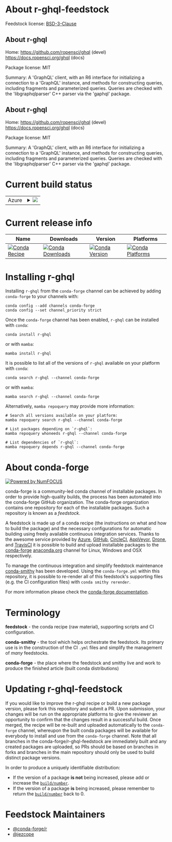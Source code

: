 About r-ghql-feedstock
======================

Feedstock license: [BSD-3-Clause](https://github.com/conda-forge/r-ghql-feedstock/blob/main/LICENSE.txt)


About r-ghql
------------

Home: https://github.com/ropensci/ghql (devel) https://docs.ropensci.org/ghql (docs)

Package license: MIT

Summary: A 'GraphQL' client, with an R6 interface for initializing a connection to a 'GraphQL' instance, and methods for constructing queries, including fragments and parameterized queries. Queries are checked with the 'libgraphqlparser' C++ parser via the 'gaphql' package.

About r-ghql
------------

Home: https://github.com/ropensci/ghql (devel) https://docs.ropensci.org/ghql (docs)

Package license: MIT

Summary: A 'GraphQL' client, with an R6 interface for initializing a connection to a 'GraphQL' instance, and methods for constructing queries, including fragments and parameterized queries. Queries are checked with the 'libgraphqlparser' C++ parser via the 'gaphql' package.

Current build status
====================


<table>
    
  <tr>
    <td>Azure</td>
    <td>
      <details>
        <summary>
          <a href="https://dev.azure.com/conda-forge/feedstock-builds/_build/latest?definitionId=9887&branchName=main">
            <img src="https://dev.azure.com/conda-forge/feedstock-builds/_apis/build/status/r-ghql-feedstock?branchName=main">
          </a>
        </summary>
        <table>
          <thead><tr><th>Variant</th><th>Status</th></tr></thead>
          <tbody><tr>
              <td>linux_64_r_base4.3</td>
              <td>
                <a href="https://dev.azure.com/conda-forge/feedstock-builds/_build/latest?definitionId=9887&branchName=main">
                  <img src="https://dev.azure.com/conda-forge/feedstock-builds/_apis/build/status/r-ghql-feedstock?branchName=main&jobName=linux&configuration=linux%20linux_64_r_base4.3" alt="variant">
                </a>
              </td>
            </tr><tr>
              <td>linux_64_r_base4.4</td>
              <td>
                <a href="https://dev.azure.com/conda-forge/feedstock-builds/_build/latest?definitionId=9887&branchName=main">
                  <img src="https://dev.azure.com/conda-forge/feedstock-builds/_apis/build/status/r-ghql-feedstock?branchName=main&jobName=linux&configuration=linux%20linux_64_r_base4.4" alt="variant">
                </a>
              </td>
            </tr><tr>
              <td>osx_64_r_base4.3</td>
              <td>
                <a href="https://dev.azure.com/conda-forge/feedstock-builds/_build/latest?definitionId=9887&branchName=main">
                  <img src="https://dev.azure.com/conda-forge/feedstock-builds/_apis/build/status/r-ghql-feedstock?branchName=main&jobName=osx&configuration=osx%20osx_64_r_base4.3" alt="variant">
                </a>
              </td>
            </tr><tr>
              <td>osx_64_r_base4.4</td>
              <td>
                <a href="https://dev.azure.com/conda-forge/feedstock-builds/_build/latest?definitionId=9887&branchName=main">
                  <img src="https://dev.azure.com/conda-forge/feedstock-builds/_apis/build/status/r-ghql-feedstock?branchName=main&jobName=osx&configuration=osx%20osx_64_r_base4.4" alt="variant">
                </a>
              </td>
            </tr><tr>
              <td>win_64_r_base4.3</td>
              <td>
                <a href="https://dev.azure.com/conda-forge/feedstock-builds/_build/latest?definitionId=9887&branchName=main">
                  <img src="https://dev.azure.com/conda-forge/feedstock-builds/_apis/build/status/r-ghql-feedstock?branchName=main&jobName=win&configuration=win%20win_64_r_base4.3" alt="variant">
                </a>
              </td>
            </tr><tr>
              <td>win_64_r_base4.4</td>
              <td>
                <a href="https://dev.azure.com/conda-forge/feedstock-builds/_build/latest?definitionId=9887&branchName=main">
                  <img src="https://dev.azure.com/conda-forge/feedstock-builds/_apis/build/status/r-ghql-feedstock?branchName=main&jobName=win&configuration=win%20win_64_r_base4.4" alt="variant">
                </a>
              </td>
            </tr>
          </tbody>
        </table>
      </details>
    </td>
  </tr>
</table>

Current release info
====================

| Name | Downloads | Version | Platforms |
| --- | --- | --- | --- |
| [![Conda Recipe](https://img.shields.io/badge/recipe-r--ghql-green.svg)](https://anaconda.org/conda-forge/r-ghql) | [![Conda Downloads](https://img.shields.io/conda/dn/conda-forge/r-ghql.svg)](https://anaconda.org/conda-forge/r-ghql) | [![Conda Version](https://img.shields.io/conda/vn/conda-forge/r-ghql.svg)](https://anaconda.org/conda-forge/r-ghql) | [![Conda Platforms](https://img.shields.io/conda/pn/conda-forge/r-ghql.svg)](https://anaconda.org/conda-forge/r-ghql) |

Installing r-ghql
=================

Installing `r-ghql` from the `conda-forge` channel can be achieved by adding `conda-forge` to your channels with:

```
conda config --add channels conda-forge
conda config --set channel_priority strict
```

Once the `conda-forge` channel has been enabled, `r-ghql` can be installed with `conda`:

```
conda install r-ghql
```

or with `mamba`:

```
mamba install r-ghql
```

It is possible to list all of the versions of `r-ghql` available on your platform with `conda`:

```
conda search r-ghql --channel conda-forge
```

or with `mamba`:

```
mamba search r-ghql --channel conda-forge
```

Alternatively, `mamba repoquery` may provide more information:

```
# Search all versions available on your platform:
mamba repoquery search r-ghql --channel conda-forge

# List packages depending on `r-ghql`:
mamba repoquery whoneeds r-ghql --channel conda-forge

# List dependencies of `r-ghql`:
mamba repoquery depends r-ghql --channel conda-forge
```


About conda-forge
=================

[![Powered by
NumFOCUS](https://img.shields.io/badge/powered%20by-NumFOCUS-orange.svg?style=flat&colorA=E1523D&colorB=007D8A)](https://numfocus.org)

conda-forge is a community-led conda channel of installable packages.
In order to provide high-quality builds, the process has been automated into the
conda-forge GitHub organization. The conda-forge organization contains one repository
for each of the installable packages. Such a repository is known as a *feedstock*.

A feedstock is made up of a conda recipe (the instructions on what and how to build
the package) and the necessary configurations for automatic building using freely
available continuous integration services. Thanks to the awesome service provided by
[Azure](https://azure.microsoft.com/en-us/services/devops/), [GitHub](https://github.com/),
[CircleCI](https://circleci.com/), [AppVeyor](https://www.appveyor.com/),
[Drone](https://cloud.drone.io/welcome), and [TravisCI](https://travis-ci.com/)
it is possible to build and upload installable packages to the
[conda-forge](https://anaconda.org/conda-forge) [anaconda.org](https://anaconda.org/)
channel for Linux, Windows and OSX respectively.

To manage the continuous integration and simplify feedstock maintenance
[conda-smithy](https://github.com/conda-forge/conda-smithy) has been developed.
Using the ``conda-forge.yml`` within this repository, it is possible to re-render all of
this feedstock's supporting files (e.g. the CI configuration files) with ``conda smithy rerender``.

For more information please check the [conda-forge documentation](https://conda-forge.org/docs/).

Terminology
===========

**feedstock** - the conda recipe (raw material), supporting scripts and CI configuration.

**conda-smithy** - the tool which helps orchestrate the feedstock.
                   Its primary use is in the construction of the CI ``.yml`` files
                   and simplify the management of *many* feedstocks.

**conda-forge** - the place where the feedstock and smithy live and work to
                  produce the finished article (built conda distributions)


Updating r-ghql-feedstock
=========================

If you would like to improve the r-ghql recipe or build a new
package version, please fork this repository and submit a PR. Upon submission,
your changes will be run on the appropriate platforms to give the reviewer an
opportunity to confirm that the changes result in a successful build. Once
merged, the recipe will be re-built and uploaded automatically to the
`conda-forge` channel, whereupon the built conda packages will be available for
everybody to install and use from the `conda-forge` channel.
Note that all branches in the conda-forge/r-ghql-feedstock are
immediately built and any created packages are uploaded, so PRs should be based
on branches in forks and branches in the main repository should only be used to
build distinct package versions.

In order to produce a uniquely identifiable distribution:
 * If the version of a package **is not** being increased, please add or increase
   the [``build/number``](https://docs.conda.io/projects/conda-build/en/latest/resources/define-metadata.html#build-number-and-string).
 * If the version of a package **is** being increased, please remember to return
   the [``build/number``](https://docs.conda.io/projects/conda-build/en/latest/resources/define-metadata.html#build-number-and-string)
   back to 0.

Feedstock Maintainers
=====================

* [@conda-forge/r](https://github.com/conda-forge/r/)
* [@jezcope](https://github.com/jezcope/)

